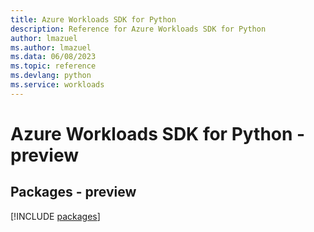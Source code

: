 ```yaml
---
title: Azure Workloads SDK for Python
description: Reference for Azure Workloads SDK for Python
author: lmazuel
ms.author: lmazuel
ms.data: 06/08/2023
ms.topic: reference
ms.devlang: python
ms.service: workloads
---
```

# Azure Workloads SDK for Python - preview
## Packages - preview
[!INCLUDE [packages](workloads-index.md)]
